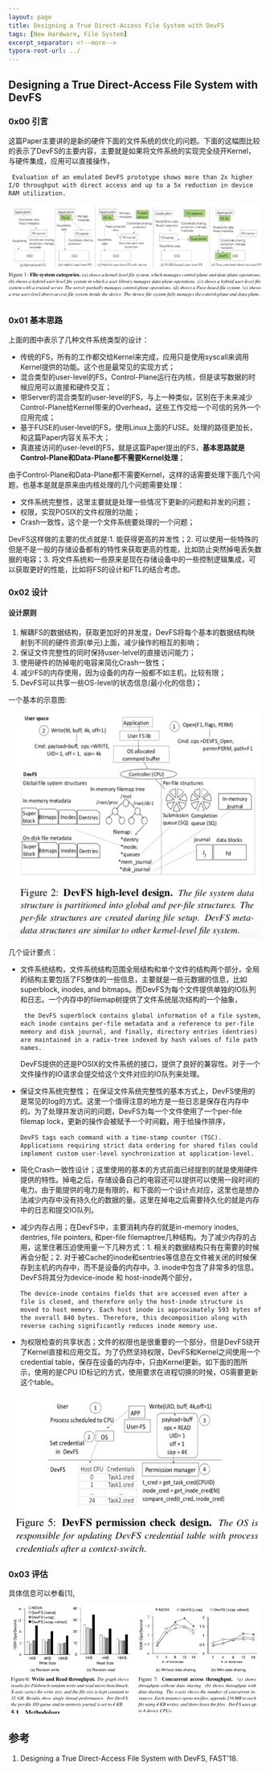 ```yaml
---
layout: page
title: Designing a True Direct-Access File System with DevFS
tags: [New Hardware, File System]
excerpt_separator: <!--more-->
typora-root-url: ../
---
```


## Designing a True Direct-Access File System with DevFS

### 0x00 引言

  这篇Paper主要讲的是新的硬件下面的文件系统的优化的问题。下面的这幅图比较的表示了DevFS的主要内容，主要就是如果将文件系统的实现完全绕开Kernel，与硬件集成，应用可以直接操作，

```
 Evaluation of an emulated DevFS prototype shows more than 2x higher I/O throughput with direct access and up to a 5x reduction in device RAM utilization.
```

![devfs-serval](/assets/img/devfs-serval.png)

### 0x01 基本思路

  上面的图中表示了几种文件系统类型的设计：

* 传统的FS，所有的工作都交给Kernel来完成，应用只是使用syscall来调用Kernel提供的功能。这个也是最常见的实现方式；
* 混合类型的user-level的FS，Control-Plane运行在内核，但是读写数据的时候应用可以直接和硬件交互；
* 带Server的混合类型的user-level的FS，与上一种类似，区别在于未来减少Control-Plane给Kernel带来的Overhead，这些工作交给一个可信的另外一个应用完成；
* 基于FUSE的user-level的FS，使用Linux上面的FUSE。处理的路径更加长，和这篇Paper内容关系不大；
* 真直接访问的user-level的FS，就是这篇Paper提出的FS，**基本思路就是Control-Plane和Data-Plane都不需要Kernel处理**；

由于Control-Plane和Data-Plane都不需要Kernel，这样的话需要处理下面几个问题，也基本是就是原来由内核处理的几个问题需要处理：

* 文件系统完整性，这里主要就是处理一些情况下更新的问题和并发的问题；
* 权限，实现POSIX的文件权限的功能；
* Crash一致性，这个是一个文件系统要处理的一个问题；

DevFS这样做的主要的优点就是:1. 能获得更高的并发性；2. 可以使用一些特殊的但是不是一般的存储设备都有的特性来获取更高的性能，比如防止突然掉电丢失数据的电容；3. 将文件系统和一些原来是现在存储设备中的一些控制逻辑集成，可以获取更好的性能，比如将FS的设计和FTL的结合考虑。

### 0x02 设计

#### 设计原则

1. 解耦FS的数据结构，获取更加好的并发度，DevFS将每个基本的数据结构映射到不同的硬件资源(单元)上面，减少操作的相互的影响；
2. 保证文件完整性的同时保持user-lelvel的直接访问能力；
3. 使用硬件的防掉电的电容来简化Crash一致性；
4. 减少FS的内存使用，因为设备的内存一般都不如主机，比较有限；
5. DevFS可以共享一些OS-level的状态信息(最小化的信息)；

一个基本的示意图:

![devfs-design](/assets/img/devfs-design.png)

几个设计要点：

* 文件系统结构，文件系统结构范围全局结构和单个文件的结构两个部分，全局的结构主要包括了FS整体的一些信息，主要就是一些元数据的信息，比如superblock, inodes, and bitmaps。而DevFS为每个文件提供单独的IO队列和日志。一个内存中的filemap树提供了文件系统层次结构的一个抽象，

  ```
   the DevFS superblock contains global information of a file system, each inode contains per-file metadata and a reference to per-file memory and disk journal, and finally, directory entries (dentries) are maintained in a radix-tree indexed by hash values of file path names.
  ```

  DevFS提供的还是POSIX的文件系统的接口，提供了良好的兼容性。对于一个文件操作的IO请求会提交给这个文件对应的IO队列来处理。

* 保证文件系统完整性；  在保证文件系统完整性的基本方式上，DevFS使用的是常见的log的方式。这里一个值得注意的地方是一些日志是保存在内存中的。为了处理并发访问的问题，DevFS为每一个文件使用了一个per-file filemap lock，更新的操作会被赋予一个时间戳，用于给操作排序，

  ```
  DevFS tags each command with a time-stamp counter (TSC). Applications requiring strict data ordering for shared files could implement custom user-level synchronization at application-level.
  ```

* 简化Crash一致性设计；这里使用的基本的方式前面已经提到的就是使用硬件提供的特性。掉电之后，存储设备自己的电容还可以提供可以使用一段时间的电力。由于能提供的电力是有限的，和下面的一个设计点对应，这里也是想办法减少内存中没有持久化的数据的量。这里在掉电之后需要持久化的就是内存中的日志和提交IO队列。

* 减少内存占用；在DevFS中，主要消耗内存的就是in-memory inodes, dentries, file pointers, 和per-file filemaptree几种结构。为了减少内存的占用，这里住著压迫使用量一下几种方式：1. 相关的数据结构只有在需要的时候再会分配；2. 对于被Cache的inode和sentries等信息在文件被关闭的时候保存到主机的内存中，而不是设备的内存中。3. inode中包含了非常多的信息。DevFS将其分为device-inode 和 host-inode两个部分，

  ```
  The device-inode contains fields that are accessed even after a file is closed, and therefore only the host-inode structure is moved to host memory. Each host inode is approximately 593 bytes of the overall 840 bytes. Therefore, this decomposition along with reverse caching significantly reduces inode memory use.
  ```

* 为权限检查的共享状态；文件的权限也是很重要的一个部分，但是DevFS绕开了Kernel直接和应用交互。为了仍然坚持权限，DevFS和Kernel之间使用一个 credential table，保存在设备的内存中，只由Kernel更新。如下面的图所示，使用的是CPU ID标记的方式，使用要求在进程切换的时候，OS需要更新这个table。

![devfs-permission](/assets/img/devfs-permission.png)

### 0x03 评估

  具体信息可以参看[1],

![devfs-perf](/assets/img/devfs-perf.png)

## 参考

1. Designing a True Direct-Access File System with DevFS, FAST'18.

